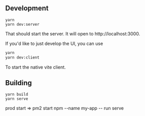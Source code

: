 ## Development

```
yarn
yarn dev:server
```

That should start the server. It will open to http://localhost:3000.

If you'd like to just develop the UI, you can use

```bash
yarn
yarn dev:client
```

To start the native vite client.

## Building

```
yarn build
yarn serve
```

prod start => pm2 start npm --name my-app -- run serve
